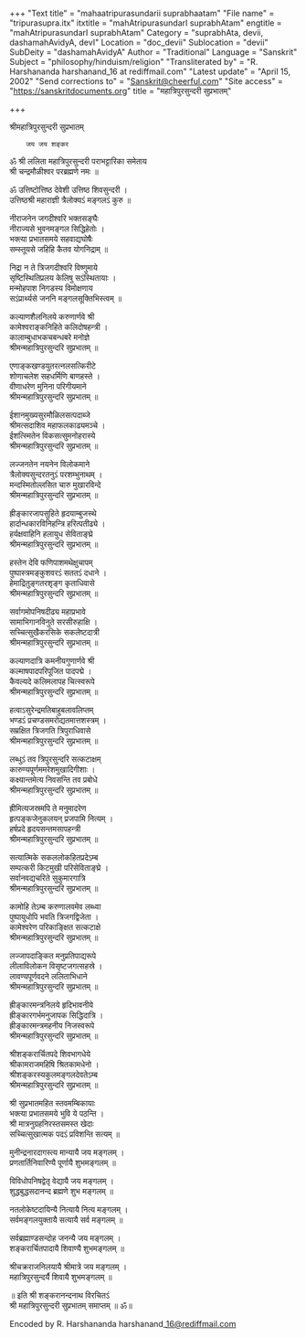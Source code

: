+++
"Text title" = "mahaatripurasundarii suprabhaatam"
"File name" = "tripurasupra.itx"
itxtitle = "mahAtripurasundarI suprabhAtam"
engtitle = "mahAtripurasundarI suprabhAtam"
Category = "suprabhAta, devii, dashamahAvidyA, devI"
Location = "doc_devii"
Sublocation = "devii"
SubDeity = "dashamahAvidyA"
Author = "Traditional"
Language = "Sanskrit"
Subject = "philosophy/hinduism/religion"
"Transliterated by" = "R. Harshananda harshanand_16 at rediffmail.com"
"Latest update" = "April 15, 2002"
"Send corrections to" = "Sanskrit@cheerful.com"
"Site access" = "https://sanskritdocuments.org"
title = "महात्रिपुरसुन्दरी सुप्रभातम्"

+++
  
 श्रीमहात्रिपुरसुन्दरी सुप्रभातम्   
  
        जय जय शङ्कर  
ॐ श्री ललिता महात्रिपुरसुन्दरी पराभट्टारिका समेताय  
श्री चन्द्रमौळीश्वर परब्रह्मणे नमः ॥  
  
ॐ उत्तिष्टोत्तिष्ठ देवेशी उत्तिष्ठ शिवसुन्दरी ।  
उत्तिष्ठश्री महाराज्ञी त्रैलोक्यऽं मङ्गलऽं कुरु ॥  
  
नीराजनेन जगदीश्वरि भक्तसङ्घैः  
नीराज्यसे भुवनमङ्गल सिद्धिहेतोः ।  
भक्त्या प्रभातसमये सहवाद्यघोषैः  
सम्स्तूयसे जहिहि कैतव योगनिद्राम् ॥  
  
निद्रा न ते त्रिजगदीश्वरि विष्णुमाये  
सृष्टिस्थितिप्रलय केलिषु सऽंस्थितायाः ।  
मन्मोहपाश निगडस्य विमोक्षणाय  
सऽंप्रार्थ्यसे जननि मङ्गलसूक्तिभिस्त्वम् ॥  
  
कल्याणशैलनिलये करुणार्णवे श्री  
कामेश्वराङ्कनिहिते कलिदोषहन्त्री ।  
कालाम्बुधाभकचबन्धबरे मनोज्ञे  
श्रीमन्महात्रिपुरसुन्दरि सुप्रभातम् ॥  
  
एणाङ्कखण्डयुतरत्नलसत्किरीटे  
शोणाचलेश सहधर्मिणि बाणहस्ते ।  
वीणाधरेण मुनिना परिगीयमाने  
श्रीमन्महात्रिपुरसुन्दरि सुप्रभातम् ॥  
  
ईशानमुख्यसुरमौळिलसत्पदाब्जे  
श्रीमत्सदाशिव महाफलकाढ्यमञ्चे ।  
ईशत्स्मितेन विकसत्सुमनोहरास्ये  
श्रीमन्महात्रिपुरसुन्दरि सुप्रभातम् ॥  
  
लज्जनतेन नयनेन विलोकमाने  
त्रैलोक्यसुन्दरतनुऽं परशम्भुनाथम् ।  
मन्दस्मितोल्लसित चारु मुखारविन्दे  
श्रीमन्महात्रिपुरसुन्दरि सुप्रभातम् ॥  
  
ह्रीङ्कारजापसुहिते हृदयाम्बुजस्थे  
हार्दान्धकारविनिहन्त्रि हरित्पतीढ्ये ।  
हर्यक्षवाहिनि हलायुध सेविताङ्घ्रे  
श्रीमन्महात्रिपुरसुन्दरि सुप्रभातम् ॥  
  
हस्तेन देवि फणिपाशमथेक्षुचापम्  
पुष्पास्त्रमङ्कुशवरऽं सततऽं दधाने ।  
हेमाद्रितुङ्गतरशृङ्ग कृताधिवासे  
श्रीमन्महात्रिपुरसुन्दरि सुप्रभातम् ॥  
  
सर्वागमोपनिषदीढ्य महाप्रभावे  
सामाभिगानविनुते सरसीरुहाक्षि ।  
सच्चित्सुखैकरसिके सकलेष्टदात्री  
श्रीमन्महात्रिपुरसुन्दरि सुप्रभातम् ॥  
  
कल्याणदात्रि कमनीयगुणार्णवे श्री  
कल्माषपादपरिपूजित पादपद्मे ।  
कैवल्यदे कलिमलापह चित्स्वरूपे  
श्रीमन्महात्रिपुरसुन्दरि सुप्रभातम् ॥  
  
हत्वाऽसुरेन्द्रमतिबाहुबलावलिप्तम्  
भण्डऽं प्रचण्डसमरोद्यतमात्तशस्त्रम् ।  
सम्रक्षित त्रिजगति त्रिपुराधिवासे  
श्रीमन्महात्रिपुरसुन्दरि सुप्रभातम् ॥  
  
लब्धुऽं तव त्रिपुरसुन्दरि सत्कटाक्षम्  
कारुण्यपूर्णममरेशमुखादिगीशाः ।  
कक्ष्यान्तमेत्य निवसन्ति तव प्रबोधे  
श्रीमन्महात्रिपुरसुन्दरि सुप्रभातम् ॥  
  
ह्रीमित्यजस्रमपि ते मनुमादरेण  
हृत्पङ्कजेनुकलयन् प्रजपामि नित्यम् ।  
हर्षप्रदे हृदयसन्तमसापहन्त्री  
श्रीमन्महात्रिपुरसुन्दरि सुप्रभातम् ॥  
  
सत्यात्मिके सकललोकहितप्रदेऽम्ब  
सम्पत्करी किटमुखी परिसेविताङ्घ्रे ।  
सर्वानवद्यचरिते सुकुमारगात्रि  
श्रीमन्महात्रिपुरसुन्दरि सुप्रभातम् ॥  
  
कामोहि तेऽम्ब करुणालवमेव लब्ध्वा  
पुष्पायुधोपि भवति त्रिजगद्विजेता ।  
कामेश्वरेण परिकाङ्क्षित सत्कटाक्षे  
श्रीमन्महात्रिपुरसुन्दरि सुप्रभातम् ॥  
  
लज्जापदाङ्कित मनुप्रतिपाद्यरूपे  
लीलाविलोकन विसृष्टजगत्सहस्रे ।  
लावण्यपूर्णवदने ललिताभिधाने  
श्रीमन्महात्रिपुरसुन्दरि सुप्रभातम् ॥  
  
ह्रीङ्कारमन्त्रनिलये हृदिभावनीये  
ह्रीङ्कारगर्भमनुजापक सिद्धिदात्रि ।  
ह्रीङ्कारमन्त्रमहनीय निजस्वरूपे  
श्रीमन्महात्रिपुरसुन्दरि सुप्रभातम् ॥  
  
श्रीशङ्करार्चितपदे शिवभागधेये  
श्रीकामराजमहिषि श्रितकामधेनो ।  
श्रीशङ्करस्यकुलमङ्गलदेवतेऽम्ब  
श्रीमन्महात्रिपुरसुन्दरि सुप्रभातम् ॥  
  
श्री सुप्रभातमहित स्तवमम्बिकायाः  
भक्त्या प्रभातसमये भुवि ये पठन्ति ।  
श्री मात्रनुग्रहनिरस्तसमस्त खेदाः  
सच्चित्सुखात्मक पदऽं प्रविशन्ति सत्यम् ॥  
  
मुनीन्द्रनारदागस्त्य मान्यायै जय मङ्गलम् ।  
प्रणतार्तिनिवारिण्यै पूर्णायै शुभमङ्गलम् ॥  
  
विविधोपनिषद्वेतृ वेद्यायै जय मङ्गलम् ।  
शुद्धबुद्धसदानन्द ब्रह्मणे शुभ मङ्गलम् ॥  
  
नतलोकेष्टदायिन्यै नित्यायै नित्य मङ्गलम् ।  
सर्वमङ्गलयुक्तायै सत्यायै सर्व मङ्गलम् ॥  
  
सर्वब्रह्माण्डसन्दोह जनन्यै जय मङ्गलम् ।  
शङ्करार्चितपादायै शिवाण्यै शुभमङ्गलम् ॥  
  
श्रीचक्रराजनिलयायै श्रीमात्रे जय मङ्गलम् ।  
महात्रिपुरसुन्दर्यै शिवायै शुभमङ्गलम् ॥  
  
॥ इति श्री शङ्करानन्दनाथ विरचितऽं  
श्री महात्रिपुरसुन्दरी सुप्रभातम् समाप्तम् ॥ ॐ॥  
  
  
  
  
Encoded by R. Harshananda harshanand\_16@rediffmail.com  
  
